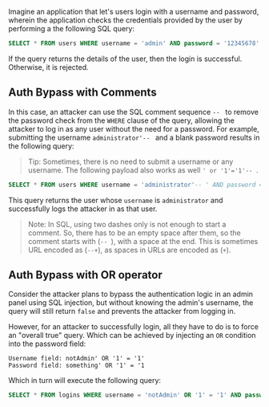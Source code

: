 Imagine an application that let's users login with a username and password, wherein the application checks the credentials provided by the user by performing a the following SQL query:
```sql
SELECT * FROM users WHERE username = 'admin' AND password = '12345678'
```
If the query returns the details of the user, then the login is successful. Otherwise, it is rejected.
## Auth Bypass with Comments
In this case, an attacker can use the SQL comment sequence `-- ` to remove the password check from the `WHERE` clause of the query, allowing the attacker to log in as any user without the need for a password. For example, submitting the username `administrator'-- ` and a blank password results in the following query:
> Tip: Sometimes, there is no need to submit a username or any username. The following payload also works as well `' or '1'='1'-- `.

```sql
SELECT * FROM users WHERE username = 'administrator'-- ' AND password = ''
```
This query returns the user whose `username` is `administrator` and successfully logs the attacker in as that user.

> Note: In SQL, using two dashes only is not enough to start a comment. So, there has to be an empty space after them, so the comment starts with (`-- `), with a space at the end. This is sometimes URL encoded as (`--+`), as spaces in URLs are encoded as (`+`).
## Auth Bypass with OR operator
Consider the attacker plans to bypass the authentication logic in an admin panel using SQL injection, but without knowing the admin's username, the query will still return `false` and prevents the attacker from logging in.

However, for an attacker to successfully login, all they have to do is to force an "overall true" query. Which can be achieved by injecting an `OR` condition into the password field:
```
Username field: notAdmin' OR '1' = '1'
Password field: something' OR '1' = '1
```
Which in turn will execute the following query:
```sql
SELECT * FROM logins WHERE username = 'notAdmin' OR '1' = '1' AND password = 'something' OR '1' = '1';
```